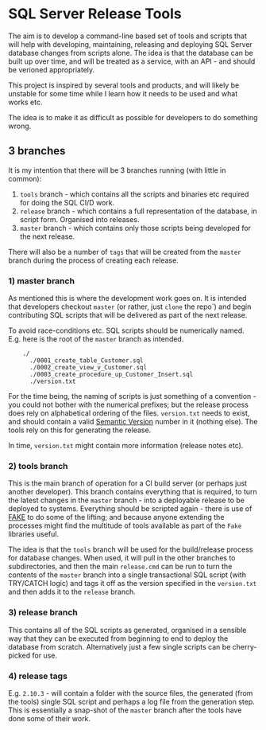 # SQL Server Release Tools

The aim is to develop a command-line based set of tools and scripts that will help with developing, maintaining, releasing and deploying SQL Server database changes from scripts alone. The idea is that the database can be built up over time, and will be treated as a service, with an API - and should be verioned appropriately.

This project is inspired by several tools and products, and will likely be unstable for some time while I learn how it needs to be used and what works etc.

The idea is to make it as difficult as possible for developers to do something wrong. 

## 3 branches

It is my intention that there will be 3 branches running (with little in common):

1. `tools` branch - which contains all the scripts and binaries etc required for doing the SQL CI/D work.
2. `release` branch - which contains a full representation of the database, in script form. Organised into releases.
3. `master` branch - which contains only those scripts being developed for the next release.

There will also be a number of `tags` that will be created from the `master` branch during the process of creating each release.

### 1) master branch

As mentioned this is where the development work goes on. It is intended that developers checkout `master` (or rather, just `clone` the repo`) and begin contributing SQL scripts that will be delivered as part of the next release.

To avoid race-conditions etc. SQL scripts should be numerically named. E.g. here is the root of the `master` branch as intended.

```
	./
	  ./0001_create_table_Customer.sql
	  ./0002_create_view_v_Customer.sql
	  ./0003_create_procedure_up_Customer_Insert.sql
	  ./version.txt
```

For the time being, the naming of scripts is just something of a convention - you could not bother with the numerical prefixes; but the release process does rely on alphabetical ordering of the files. `version.txt` needs to exist, and should contain a valid [Semantic Version](http://semver.org/) number in it (nothing else). The tools rely on this for generating the release.

In time, `version.txt` might contain more information (release notes etc).

### 2) tools branch

This is the main branch of operation for a CI build server (or perhaps just another developer). This branch contains everything that is required, to turn the latest changes in the `master` branch - into a deployable release to be deployed to systems. Everything should be scripted again - there is use of [FAKE](http://fsharp.github.io/FAKE/) to do some of the lifting; and because anyone extending the processes might find the multitude of tools available as part of the `Fake` libraries useful.

The idea is that the `tools` branch will be used for the build/release process for database changes. When used, it will pull in the other branches to subdirectories, and then the main `release.cmd` can be run to turn the contents of the `master` branch into a single transactional SQL script (with TRY/CATCH logic) and tags it off as the version specified in the `version.txt` and then adds it to the `release` branch.


### 3) release branch

This contains all of the SQL scripts as generated, organised in a sensible way that they can be executed from beginning to end to deploy the database from scratch. Alternatively just a few single scripts can be cherry-picked for use.

### 4) release tags

E.g. `2.10.3` - will contain a folder with the source files, the generated (from the tools) single SQL script and perhaps a log file from the generation step. This is essentially a snap-shot of the `master` branch after the tools have done some of their work.